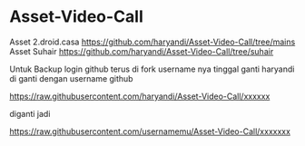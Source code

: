 # Asset-Video-Call
Asset 2.droid.casa https://github.com/haryandi/Asset-Video-Call/tree/mains
Asset Suhair https://github.com/haryandi/Asset-Video-Call/tree/suhair

Untuk Backup login github terus di fork
username nya tinggal ganti
haryandi di ganti dengan username github


https://raw.githubusercontent.com/haryandi/Asset-Video-Call/xxxxxx 

diganti jadi

https://raw.githubusercontent.com/usernamemu/Asset-Video-Call/xxxxxxx
